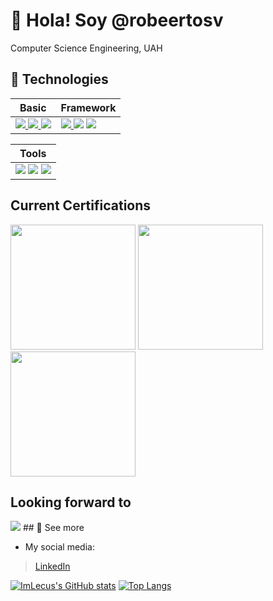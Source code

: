 # 👋 Hola! Soy @robeertosv

Computer Science Engineering, UAH

## 🥽 Technologies 
| Basic | Framework|
|-------|-----------|
| <a href="#"><img src="https://img.shields.io/badge/HTML5-E34F26?style=for-the-badge&logo=html5&logoColor=white"/> </a><a href="#"><img src="https://img.shields.io/badge/CSS3-1572B6?style=for-the-badge&logo=css3&logoColor=white"/></a><a href="#"> <img src="https://img.shields.io/badge/JavaScript-373737?style=for-the-badge&logo=javascript&logoColor=F7DC6F"/></a>| <img src="https://img.shields.io/badge/Node.js-43853D?style=for-the-badge&logo=node.js&logoColor=white"/></a><a href="#"> <img src="https://img.shields.io/badge/Express.js-404D59?style=for-the-badge"/></a> <a href="#"> <img src="https://img.shields.io/badge/react-16181d?style=for-the-badge&logo=react&logoColor=#61dafb"/></a>|<a href="#">

| Tools |
|-----------|
|<a href="#"><img src="https://img.shields.io/badge/vs code-42abf1?style=for-the-badge&logo=visualstudiocode&logoColor=white"/></a> <a href="#"><img src="https://img.shields.io/badge/git-f15233?style=for-the-badge&logo=git&logoColor=white"/></a> <a href="#"><img src="https://img.shields.io/badge/npm-cc0000?style=for-the-badge&logo=npm&logoColor=white"/></a> <a href="#">|

## Current Certifications
<div>
  <img src="https://images.credly.com/images/519a6dba-f145-4c1a-85a2-1d173d6898d9/image.png" width="200px">
<img src="https://images.credly.com/images/00634f82-b07f-4bbd-a6bb-53de397fc3a6/image.png" width="200px">
<img src="https://images.credly.com/images/2784d0d8-327c-406f-971e-9f0e15097003/image.png" width="200px">
</div>

## Looking forward to
<img src="https://images.credly.com/size/340x340/images/0e284c3f-5164-4b21-8660-0d84737941bc/image.png">
## 👀 See more

* My social media:
>
> [LinkedIn](https://linkedin.com/in/robeertosv)

[![ImLecus's GitHub stats](https://github-readme-stats.vercel.app/api?username=robeertosv&count_private=true&show_icons=true&hide_border=true&theme=radical)](https://github.com/anuraghazra/github-readme-stats)
[![Top Langs](https://github-readme-stats.vercel.app/api/top-langs/?username=robeertosv&layout=compact&hide_border=true&theme=radical)](https://github.com/anuraghazra/github-readme-stats)
